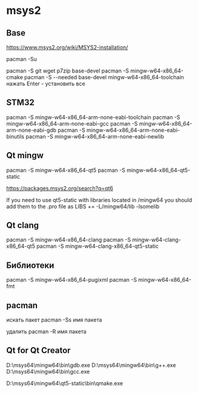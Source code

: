 # msys2

## Base

https://www.msys2.org/wiki/MSYS2-installation/

pacman -Su

pacman -S git wget p7zip base-devel
pacman -S mingw-w64-x86_64-cmake
pacman -S --needed base-devel mingw-w64-x86_64-toolchain
нажать Enter - установить все

## STM32

pacman -S mingw-w64-x86_64-arm-none-eabi-toolchain
pacman -S mingw-w64-x86_64-arm-none-eabi-gcc
pacman -S mingw-w64-x86_64-arm-none-eabi-gdb
pacman -S mingw-w64-x86_64-arm-none-eabi-binutils
pacman -S mingw-w64-x86_64-arm-none-eabi-newlib

## Qt mingw

pacman -S mingw-w64-x86_64-qt5
pacman -S mingw-w64-x86_64-qt5-static

https://packages.msys2.org/search?q=qt6

If you need to use qt5-static with libraries located in /mingw64 
you should add them to the .pro file as LIBS += -L/mingw64/lib -lsomelib

## Qt clang

pacman -S mingw-w64-x86_64-clang
pacman -S mingw-w64-clang-x86_64-qt5
pacman -S mingw-w64-clang-x86_64-qt5-static

## Библиотеки

pacman -S mingw-w64-x86_64-pugixml
pacman -S mingw-w64-x86_64-fmt

## pacman

искать пакет
pacman -Ss имя пакета

удалить
pacman -R имя пакета

## Qt for Qt Creator

D:\msys64\mingw64\bin\gdb.exe
D:\msys64\mingw64\bin\g++.exe
D:\msys64\mingw64\bin\gcc.exe

D:\msys64\mingw64\qt5-static\bin\qmake.exe

